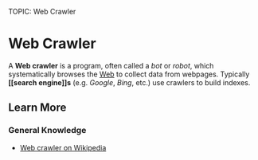 TOPIC: Web Crawler

# Web Crawler

A **Web crawler** is a program, often called a *bot* or *robot*, which systematically browses the
[Web](/en/glossary/WWWW) to collect data from webpages. Typically **[[search engine]]s**
(e.g. *Google*, *Bing*, etc.) use crawlers to build indexes.

## Learn More

### General Knowledge

- [Web crawler on Wikipedia](https://en.wikipedia.org/wiki/Web%20crawler)
